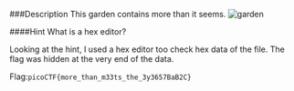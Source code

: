 ###Description
This garden contains more than it seems.
![garden](garden.jpg)

####Hint
What is a hex editor?

Looking at the hint, I used a hex editor too check hex data of the file. The flag was hidden at the very end of the data.

Flag:`picoCTF{more_than_m33ts_the_3y3657BaB2C}`
